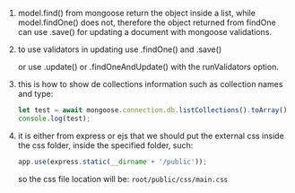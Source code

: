 1. model.find() from mongoose return the object inside a list, while model.findOne() does not,
therefore the object returned from findOne can use .save() for updating a document with mongoose
validations.
2. to use validators in updating use .findOne() and .save()

    or use .update() or .findOneAndUpdate() with the runValidators option.
3. this is how to show de collections information such as collection names and type:
    ```js
    let test = await mongoose.connection.db.listCollections().toArray();
    console.log(test);
    ```
4. it is either from express or ejs that we should put the external css inside the css folder,
inside the specified folder,
such:
    ```js
    app.use(express.static(__dirname + '/public'));
    ```
    so the css file location will be: `root/public/css/main.css`
